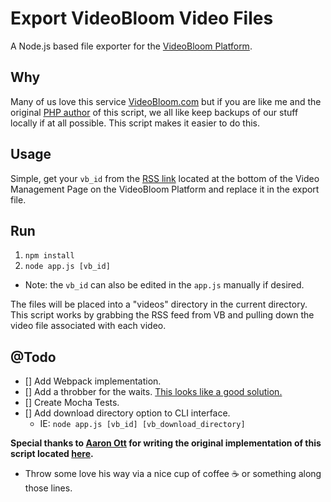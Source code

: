 # Export VideoBloom Video Files
A Node.js based file exporter for the [VideoBloom Platform](VideoBloom.com).

## Why
Many of us love this service [VideoBloom.com](http://videobloom.com) but if you are like me and the original [PHP author](https://twitter.com/aaronott) of this script, we all like keep backups of our stuff locally if at all possible. This
script makes it easier to do this.

## Usage
Simple, get your `vb_id` from the [RSS link](https://my.videobloom.com/videos) located at the bottom of the Video Management Page on the VideoBloom Platform and replace it in the export file.

## Run
1. `npm install`
2. `node app.js [vb_id]`
  - Note: the `vb_id` can also be edited in the `app.js` manually if desired.

The files will be placed into a "videos" directory in the current directory. This script works by grabbing the RSS feed from VB and pulling down the video file associated with each video.

## @Todo
- [] Add Webpack implementation.
- [] Add a throbber for the waits. [This looks like a good solution.](https://www.npmjs.com/package/cli-spinner)
- [] Create Mocha Tests.
- [] Add download directory option to CLI interface.
  - IE: `node app.js [vb_id] [vb_download_directory]`

**Special thanks to [Aaron Ott](https://twitter.com/aaronott) for writing the original implementation of this script located [here](https://github.com/aaronott/vb_export).**
- Throw some love his way via a nice cup of coffee ☕️ or something along those lines.

